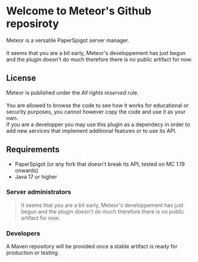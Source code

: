 # Welcome to Meteor's Github reposiroty
 Meteor is a versatile PaperSpigot server manager.<br>
 <br>
 It seems that you are a bit early, Meteor's developpement has just begun and the plugin doesn't do much therefore there is no public artifact for now.
 
## License
 Meteor is published under the *All rights reserved* rule.<br>
 <br>
 You are allowed to browse the code to see how it works for educational or security purposes, you cannot however copy the code and use it as your own.<br>
 If you are a developper you may use this plugin as a dependecy in order to add new services that implement additional features or to use its API.<br>
 
## Requirements
 - PaperSpigot (or any fork that doesn't break its API, tested on MC 1.19 onwards)
 - Java 17 or higher
 
### Server administrators
 > It seems that you are a bit early, Meteor's developpement has just begun and the plugin doesn't do much therefore there is no public artifact for now.
 
### Developers
  A Maven repository will be provided once a stable artifact is ready for production or testing.


